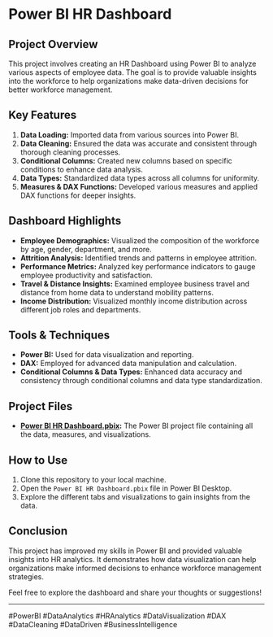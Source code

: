 # Power BI HR Dashboard

## Project Overview

This project involves creating an HR Dashboard using Power BI to analyze various aspects of employee data. The goal is to provide valuable insights into the workforce to help organizations make data-driven decisions for better workforce management.

## Key Features

1. **Data Loading:** Imported data from various sources into Power BI.
2. **Data Cleaning:** Ensured the data was accurate and consistent through thorough cleaning processes.
3. **Conditional Columns:** Created new columns based on specific conditions to enhance data analysis.
4. **Data Types:** Standardized data types across all columns for uniformity.
5. **Measures & DAX Functions:** Developed various measures and applied DAX functions for deeper insights.

## Dashboard Highlights

- **Employee Demographics:** Visualized the composition of the workforce by age, gender, department, and more.
- **Attrition Analysis:** Identified trends and patterns in employee attrition.
- **Performance Metrics:** Analyzed key performance indicators to gauge employee productivity and satisfaction.
- **Travel & Distance Insights:** Examined employee business travel and distance from home data to understand mobility patterns.
- **Income Distribution:** Visualized monthly income distribution across different job roles and departments.

## Tools & Techniques

- **Power BI:** Used for data visualization and reporting.
- **DAX:** Employed for advanced data manipulation and calculation.
- **Conditional Columns & Data Types:** Enhanced data accuracy and consistency through conditional columns and data type standardization.

## Project Files

- **[Power BI HR Dashboard.pbix](./Power%20BI%20HR%20Dashboard.pbix):** The Power BI project file containing all the data, measures, and visualizations.

## How to Use

1. Clone this repository to your local machine.
2. Open the `Power BI HR Dashboard.pbix` file in Power BI Desktop.
3. Explore the different tabs and visualizations to gain insights from the data.

## Conclusion

This project has improved my skills in Power BI and provided valuable insights into HR analytics. It demonstrates how data visualization can help organizations make informed decisions to enhance workforce management strategies.

Feel free to explore the dashboard and share your thoughts or suggestions!

---

#PowerBI #DataAnalytics #HRAnalytics #DataVisualization #DAX #DataCleaning #DataDriven #BusinessIntelligence
